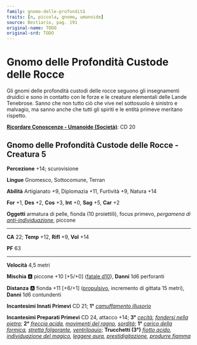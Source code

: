 ```yaml
---
family: gnomo-delle-profondità
traits: [n, piccola, gnomo, umanoide]
source: Bestiario, pag. 191
original-name: TODO
original-srd: TODO
---
```


# Gnomo delle Profondità Custode delle Rocce

Gli gnomi delle profondità custodi delle rocce seguono gli insegnamenti druidici e sono in contatto con le forze e le creature elementali delle Lande Tenebrose. Sanno che non tutto ciò che vive nel sottosuolo è sinistro e malvagio, ma sanno anche che tutti gli spiriti e le entità primeve meritano rispetto.

**[Ricordare Conoscenze - Umanoide (Società)](/azioni/ricordare-conoscenze)**: CD 20

## Gnomo delle Profondità Custode delle Rocce - Creatura 5

**Percezione** +14; scurovisione

**Lingue** Gnomesco, Sottocomune, Terran

**Abilità** Artigianato +9, Diplomazia +11, Furtività +9, Natura +14

**For** +1, **Des** +2, **Cos** +3, **Int** +0, **Sag** +5, **Car** +2

**Oggetti** armatura di pelle, fionda (10 proiettili), focus primevo, *pergamena di [anti-individuazione](/incantesimi/anti-individuazione)*, piccone

***

**CA** 22; **Temp** +12, **Rifl** +9, **Vol** +14

**PF** 63

***

**Velocità** 4,5 metri

**Mischia** :a: piccone +10 \[+5/+0] ([fatale d10](/tratti/fatale)), **Danni** 1d6 perforanti

**Distanza** :a: fionda +11 \[+6/+1] ([propulsivo](/tratti/propulsivo), incremento di gittata 15 metri), **Danni** 1d6 contundenti

**Incantesimi Innati Primevi** CD 21; **1°** *[camuffamento illusorio](/incantesimi/camuffamento-illusorio)*

**Incantesimi Preparati Primevi** CD 24, attacco +14; **3°** *[cecità](/incantesimi/cecita), [fondersi nella pietra](/incantesimi/fondersi-nella-pietra)*; **2°** *[freccia acida](/incantesimi/freccia-acida), [movimenti del ragno](/incantesimi/movimenti-del-ragno), [sordità](/incantesimi/sordita)*; **1°** *[carico della formica](/incantesimi/carico-della-formica), [stretta folgorante](/incantesimi/stretta-folgorante), [ventriloquio](/incantesimi/ventriloquio)*; **Trucchetti (3°)** *[fiotto acido](/incantesimi/fiotto-acido), [individuazione del magico](/incantesimi/individuazione-del-magico), [leggere aura](/incantesimi/leggere-aura), [prestidigitazione](/incantesimi/prestidigitazione), [produrre fiamma](/incantesimi/produrre-fiamma)*
